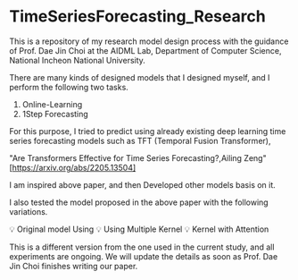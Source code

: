 # TimeSeriesForecasting_Research

This is a repository of my research model design process with the guidance of Prof. Dae Jin Choi at the AIDML Lab, Department of Computer Science, National Incheon National University. 

There are many kinds of designed models that I designed myself, and I perform the following two tasks.

1. Online-Learning
2. 1Step Forecasting

For this purpose, I tried to predict using already existing deep learning time series forecasting models such as TFT (Temporal Fusion Transformer), 

"Are Transformers Effective for Time Series Forecasting?,Ailing Zeng"
[https://arxiv.org/abs/2205.13504]

I am inspired above paper,
and then Developed other models basis on it.

I also tested the model proposed in the above paper with the following variations.

💡 Original model Using
💡 Using Multiple Kernel
💡 Kernel with Attention

This is a different version from the one used in the current study, and all experiments are ongoing.
We will update the details as soon as Prof. Dae Jin Choi finishes writing our paper.
